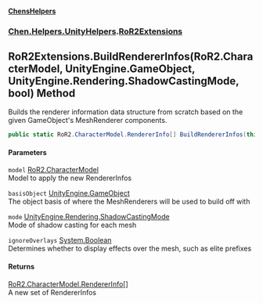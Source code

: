 
#### [ChensHelpers](./index 'index')

### [Chen.Helpers.UnityHelpers](./Chen-Helpers-UnityHelpers 'Chen.Helpers.UnityHelpers').[RoR2Extensions](./Chen-Helpers-UnityHelpers-RoR2Extensions 'Chen.Helpers.UnityHelpers.RoR2Extensions')

## RoR2Extensions.BuildRendererInfos(RoR2.CharacterModel, UnityEngine.GameObject, UnityEngine.Rendering.ShadowCastingMode, bool) Method
Builds the renderer information data structure from scratch based on the given GameObject's MeshRenderer components.  
```csharp
public static RoR2.CharacterModel.RendererInfo[] BuildRendererInfos(this RoR2.CharacterModel model, UnityEngine.GameObject basisObject, UnityEngine.Rendering.ShadowCastingMode mode, bool ignoreOverlays);
```

#### Parameters
<a name='Chen-Helpers-UnityHelpers-RoR2Extensions-BuildRendererInfos(RoR2-CharacterModel_UnityEngine-GameObject_UnityEngine-Rendering-ShadowCastingMode_bool)-model'></a>
`model` [RoR2.CharacterModel](https://docs.microsoft.com/en-us/dotnet/api/RoR2.CharacterModel 'RoR2.CharacterModel')  
Model to apply the new RendererInfos  
  
<a name='Chen-Helpers-UnityHelpers-RoR2Extensions-BuildRendererInfos(RoR2-CharacterModel_UnityEngine-GameObject_UnityEngine-Rendering-ShadowCastingMode_bool)-basisObject'></a>
`basisObject` [UnityEngine.GameObject](https://docs.microsoft.com/en-us/dotnet/api/UnityEngine.GameObject 'UnityEngine.GameObject')  
The object basis of where the MeshRenderers will be used to build off with  
  
<a name='Chen-Helpers-UnityHelpers-RoR2Extensions-BuildRendererInfos(RoR2-CharacterModel_UnityEngine-GameObject_UnityEngine-Rendering-ShadowCastingMode_bool)-mode'></a>
`mode` [UnityEngine.Rendering.ShadowCastingMode](https://docs.microsoft.com/en-us/dotnet/api/UnityEngine.Rendering.ShadowCastingMode 'UnityEngine.Rendering.ShadowCastingMode')  
Mode of shadow casting for each mesh  
  
<a name='Chen-Helpers-UnityHelpers-RoR2Extensions-BuildRendererInfos(RoR2-CharacterModel_UnityEngine-GameObject_UnityEngine-Rendering-ShadowCastingMode_bool)-ignoreOverlays'></a>
`ignoreOverlays` [System.Boolean](https://docs.microsoft.com/en-us/dotnet/api/System.Boolean 'System.Boolean')  
Determines whether to display effects over the mesh, such as elite prefixes  
  

#### Returns
[RoR2.CharacterModel.RendererInfo](https://docs.microsoft.com/en-us/dotnet/api/RoR2.CharacterModel.RendererInfo 'RoR2.CharacterModel.RendererInfo')[[]](https://docs.microsoft.com/en-us/dotnet/api/System.Array 'System.Array')  
A new set of RendererInfos  
